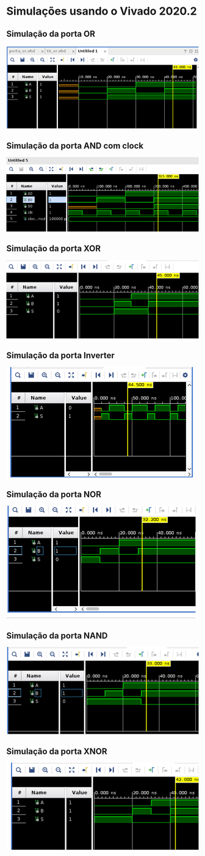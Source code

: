 # Simulações usando o Vivado 2020.2

## Simulação da porta OR

![](./img/porta_or.png)

## Simulação da porta AND com clock

![](./img/porta_and_clk.png)

## Simulação da porta XOR

![](./img/porta_xor.png)

## Simulação da porta Inverter

![](./img/porta_inversor.png)

## Simulação da porta NOR

![](./img/porta_nor.png)

## Simulação da porta NAND

![](./img/porta_nand.png)

## Simulação da porta XNOR

![](./img/porta_xnor.png)
